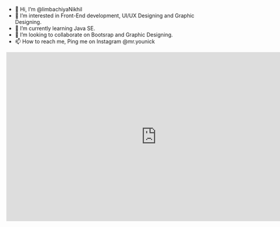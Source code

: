 - 👋 Hi, I’m @limbachiyaNikhil
- 👀 I’m interested in Front-End development, UI/UX Designing and Graphic Designing.
- 🌱 I’m currently learning Java SE.
- 💞️ I’m looking to collaborate on Bootsrap and Graphic Designing.
- 📫 How to reach me, Ping me on Instagram @mr.younick


<iframe style="border: 1px solid rgba(0, 0, 0, 0.1);" width="800" height="450" src="https://www.figma.com/embed?embed_host=share&url=https%3A%2F%2Fwww.figma.com%2Ffile%2FfFuR2F5LcJ1CVRADeh6W04%2FAlpha-Blue-app-Wireframe%3Fnode-id%3D0%253A1" allowfullscreen></iframe>
